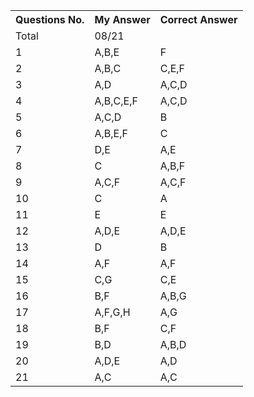   <table>
  <tr>
    <th>Questions No.</th>
    <th>My Answer</th>
    <th>Correct Answer</th>

  </tr>
  <tr>
    <td>Total</td>
    <td>08/21</td>
    <td></td>

  </tr>
  <tr>
    <td>1</td>
    <td>A,B,E</td>
    <td>F</td>

  </tr>
  <tr>
    <td>2</td>
    <td>A,B,C</td>
    <td>C,E,F</td>

  </tr>
  <tr>
    <td>3</td>
    <td>A,D</td>
    <td>A,C,D</td>

  </tr>
  <tr>
    <td>4</td>
    <td>A,B,C,E,F</td>
    <td>A,C,D</td>

  </tr>
  <tr>
    <td>5</td>
    <td>A,C,D</td>
    <td>B</td>

  </tr>
  <tr>
    <td>6</td>
    <td>A,B,E,F</td>
    <td>C</td>

  </tr>
  <tr>
    <td>7</td>
    <td>D,E</td>
    <td>A,E</td>

  </tr>
  <tr>
    <td>8</td>
    <td>C</td>
    <td>A,B,F</td>

  </tr>
  <tr>
    <td>9</td>
    <td>A,C,F</td>
    <td>A,C,F</td>

  </tr>
  <tr>
    <td>10</td>
    <td>C</td>
    <td>A</td>

  </tr>
  <tr>
    <td>11</td>
    <td>E</td>
    <td>E</td>

  </tr>
  <tr>
    <td>12</td>
    <td>A,D,E</td>
    <td>A,D,E</td>

  </tr>
  <tr>
    <td>13</td>
    <td>D</td>
    <td>B</td>

  </tr>
  <tr>
    <td>14</td>
    <td>A,F</td>
    <td>A,F</td>

  </tr>
  <tr>
    <td>15</td>
    <td>C,G</td>
    <td>C,E</td>

  </tr>
  <tr>
    <td>16</td>
    <td>B,F</td>
    <td>A,B,G</td>

  </tr>
  <tr>
    <td>17</td>
    <td>A,F,G,H</td>
    <td>A,G</td>

  </tr>
  <tr>
    <td>18</td>
    <td>B,F</td>
    <td>C,F</td>

  </tr>
  <tr>
    <td>19</td>
    <td>B,D</td>
    <td>A,B,D</td>
 
  </tr>
  <tr>
    <td>20</td>
    <td>A,D,E</td>
    <td>A,D</td>

  </tr>
  <tr>
    <td>21</td>
    <td>A,C</td>
    <td>A,C</td>
  </tr>

</table>
